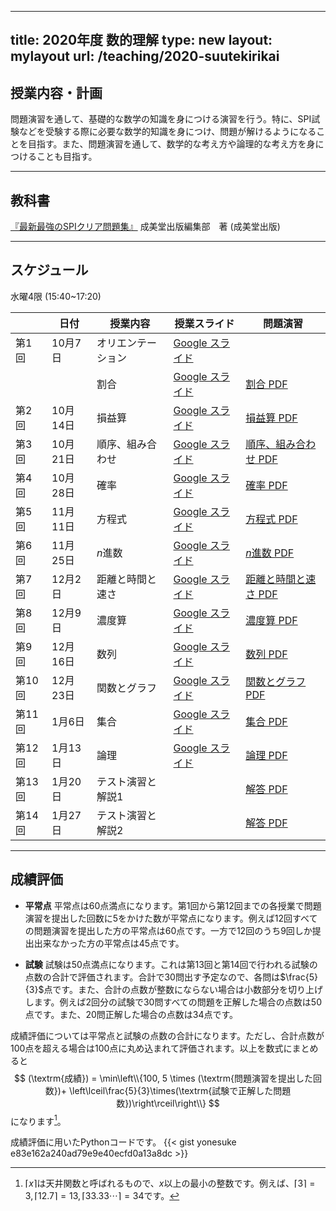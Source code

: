 
---
title: 2020年度 数的理解
type: new
layout: mylayout
url: /teaching/2020-suutekirikai
---

## 授業内容・計画

問題演習を通して、基礎的な数学の知識を身につける演習を行う。特に、SPI試験などを受験する際に必要な数学的知識を身につけ、問題が解けるようになることを目指す。また、問題演習を通して、数学的な考え方や論理的な考え方を身につけることも目指す。

---

## 教科書

[『最新最強のSPIクリア問題集』](https://www.amazon.co.jp/dp/4415230768) 成美堂出版編集部　著 (成美堂出版)

---

## スケジュール

水曜4限 (15:40~17:20)

|| 日付 | 授業内容 | 授業スライド | 問題演習 |
|----| ---- | ---- | ---- | ---- |
|第1回| 10月7日 | オリエンテーション | [Google スライド](https://docs.google.com/presentation/d/1S_bRsVdQ7xte9jU1rbRw9TCpbJTX7W5CNCh1jdfx4Ns/edit?usp=sharing) |  |
|| | 割合 | [Google スライド](https://docs.google.com/presentation/d/1ZXuxj-My3_Uk09oN53LmJVcK4Bb2eAB7dGDQp_Q9Ao0/edit?usp=sharing) | [割合 PDF](ans01.pdf) |
|第2回| 10月14日 | 損益算 | [Google スライド](https://docs.google.com/presentation/d/1P6Jq8GYwJ5h8EiKg4G_RFw2G9NS4upxpcDsG7P2MQC8/edit?usp=sharing) | [損益算 PDF](ans02.pdf) |
|第3回| 10月21日 | 順序、組み合わせ | [Google スライド](https://docs.google.com/presentation/d/1gCIFm2oEkM1G6Rn9PhQvZ-qwwuU8-sbsFqSaxEsr_Yo/edit?usp=sharing) | [順序、組み合わせ PDF](ans03.pdf) |
|第4回| 10月28日 | 確率 | [Google スライド](https://docs.google.com/presentation/d/1-kMgHc8d4Y8Q6iW67bjVmXFtQVzhcxEG8QXZsg4lXOE/edit?usp=sharing) | [確率 PDF](ans04.pdf) |
|第5回| 11月11日 | 方程式 | [Google スライド](https://docs.google.com/presentation/d/1WL1llwvCeUhusNfd4BMx45DCm41qfI_RgFEgUX6hPt4/edit?usp=sharing) | [方程式 PDF](ans05.pdf) |
|第6回| 11月25日 | $n$進数 | [Google スライド](https://docs.google.com/presentation/d/1Q4VtH1iJWSkxKh0cij6Q5fGUbM5okf9OLFSP55OPcJ4/edit?usp=sharing) | [$n$進数 PDF](ans06.pdf) |
|第7回| 12月2日 | 距離と時間と速さ | [Google スライド](https://docs.google.com/presentation/d/1vPmdvIgX4B_NSj2YifDTDweRXOnBt5Q3bSDMfJofDNE/edit?usp=sharing) | [距離と時間と速さ PDF](ans07.pdf) |
|第8回| 12月9日 | 濃度算 | [Google スライド](https://docs.google.com/presentation/d/15tzQFe9sTBSCGGcIdV0i2Q6l9s5zQVCl7R0cFuy4R14/edit?usp=sharing) | [濃度算 PDF](ans08.pdf) |
|第9回| 12月16日 | 数列 | [Google スライド](https://docs.google.com/presentation/d/1prL-HytyysQdXCJ-9pNp2IhYuyw74UiXFYeOpAmqxkg/edit?usp=sharing) | [数列 PDF](ans09.pdf) |
|第10回| 12月23日 | 関数とグラフ | [Google スライド](https://docs.google.com/presentation/d/1fiMR3lWlN-qkNxCeL-FnQark9CKaHRJqQap6NGKBliA/edit?usp=sharing) | [関数とグラフ PDF](ans10.pdf) |
|第11回| 1月6日 | 集合 | [Google スライド](https://docs.google.com/presentation/d/1DJeSTLqFI2wusG_Lu8lUJYoV9Y6FSfWJZCL2S_13lyk/edit?usp=sharing) | [集合 PDF](ans11.pdf) |
|第12回| 1月13日 | 論理 | [Google スライド](https://docs.google.com/presentation/d/11ZzYBLmKJLcxJm_hhfVGlKDFVd4UjQq4_CbjwuDBvoM/edit?usp=sharing) | [論理 PDF](ans12.pdf) |
|第13回| 1月20日 | テスト演習と解説1 |  | [解答 PDF](test01.pdf) |
|第14回| 1月27日 | テスト演習と解説2 |  | [解答 PDF](test02.pdf) |

---

## 成績評価

- **平常点** 平常点は60点満点になります。第1回から第12回までの各授業で問題演習を提出した回数に5をかけた数が平常点になります。例えば12回すべての問題演習を提出した方の平常点は60点です。一方で12回のうち9回しか提出出来なかった方の平常点は45点です。

- **試験** 試験は50点満点になります。これは第13回と第14回で行われる試験の点数の合計で評価されます。合計で30問出す予定なので、各問は$\frac{5}{3}$点です。また、合計の点数が整数にならない場合は小数部分を切り上げします。例えば2回分の試験で30問すべての問題を正解した場合の点数は50点です。また、20問正解した場合の点数は34点です。

成績評価については平常点と試験の点数の合計になります。ただし、合計点数が100点を超える場合は100点に丸め込まれて評価されます。以上を数式にまとめると
$$ (\textrm{成績}) = \min\left\\{100, 5 \times (\textrm{問題演習を提出した回数})+ \left\lceil\frac{5}{3}\times(\textrm{試験で正解した問題数})\right\rceil\right\\} $$
になります[^ceil]。

成績評価に用いたPythonコードです。
{{< gist yonesuke e83e162a240ad79e9e40ecfd0a13a8dc >}}

[^ceil]: $\lceil x\rceil$は天井関数と呼ばれるもので、$x$以上の最小の整数です。例えば、$\lceil 3\rceil=3, \lceil 12.7\rceil=13, \lceil 33.33\cdots\rceil=34$です。